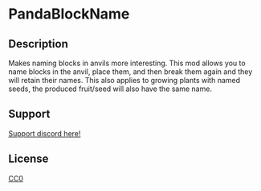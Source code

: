 
# PandaBlockName

## Description

Makes naming blocks in anvils more interesting. This mod allows you to name blocks in the anvil, place them, and then break them again and they will retain their names. This also applies to growing plants with named seeds, the produced fruit/seed will also have the same name.

## Support

[Support discord here!]( https://discord.gg/3tP3Tqu983)

## License

[CC0](https://creativecommons.org/public-domain/cc0/)
